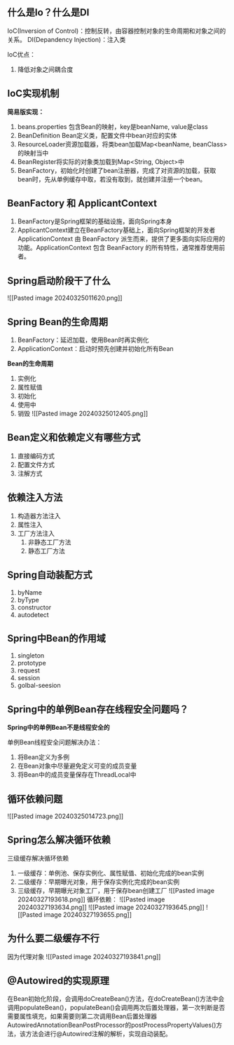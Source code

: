 ## 什么是Io？什么是DI
IoC(Inversion of Control)：控制反转，由容器控制对象的生命周期和对象之间的关系。
DI(Depandency Injection)：注入类

IoC优点：
1. 降低对象之间耦合度

## IoC实现机制
**简易版实现：**
1. beans.properties 包含Bean的映射，key是beanName, value是class
2. BeanDefinition Bean定义类，配置文件中bean对应的实体
3. ResourceLoader资源加载器，将类bean加载Map<beanName, beanClass>的映射当中
4. BeanRegister将实际的对象类加载到Map<String, Object>中
5. BeanFactory，初始化时创建了bean注册器，完成了对资源的加载，获取bean时，先从单例缓存中取，若没有取到，就创建并注册一个bean。

## BeanFactory 和 ApplicantContext
1. BeanFactory是Spring框架的基础设施，面向Spring本身
2. ApplicantContext建立在BeanFactory基础上，面向Spring框架的开发者
ApplicationContext 由 BeanFactory 派生而来，提供了更多面向实际应用的功能。ApplicationContext 包含 BeanFactory 的所有特性，通常推荐使用前者。

## Spring启动阶段干了什么
![[Pasted image 20240325011620.png]]

## Spring Bean的生命周期
1. BeanFactory：延迟加载，使用Bean时再实例化
2. ApplicationContext：启动时预先创建并初始化所有Bean

**Bean的生命周期**
1. 实例化
2. 属性赋值
3. 初始化
4. 使用中
5. 销毁
![[Pasted image 20240325012405.png]]
## Bean定义和依赖定义有哪些方式
1. 直接编码方式
2. 配置文件方式
3. 注解方式

## 依赖注入方法
1. 构造器方法注入
2. 属性注入
3. 工厂方法注入
	1. 非静态工厂方法
	2. 静态工厂方法

## Spring自动装配方式
1. byName
2. byType
3. constructor
4. autodetect

## Spring中Bean的作用域
1. singleton
2. prototype
3. request
4. session
5. golbal-seesion

## Spring中的单例Bean存在线程安全问题吗？
**Spring中的单例Bean不是线程安全的**

单例Bean线程安全问题解决办法：
1. 将Bean定义为多例
2. 在Bean对象中尽量避免定义可变的成员变量
3. 将Bean中的成员变量保存在ThreadLocal中

## 循环依赖问题
![[Pasted image 20240325014723.png]]
## Spring怎么解决循环依赖
三级缓存解决循环依赖
1. 一级缓存：单例池、保存实例化、属性赋值、初始化完成的bean实例
2. 二级缓存：早期曝光对象，用于保存实例化完成的bean实例
3. 三级缓存，早期曝光对象工厂，用于保存bean创建工厂
![[Pasted image 20240327193618.png]]
循环依赖：
![[Pasted image 20240327193634.png]]
![[Pasted image 20240327193645.png]]
![[Pasted image 20240327193655.png]]
## 为什么要二级缓存不行
因为代理对象
![[Pasted image 20240327193841.png]]
## @Autowired的实现原理
在Bean初始化阶段，会调用doCreateBean()方法，在doCreateBean()方法中会调用populateBean()，populateBean()会调用两次后置处理器，第一次判断是否需要属性填充，如果需要则第二次调用Bean后置处理器AutowiredAnnotationBeanPostProcessor的postProcessPropertyValues()方法，该方法会进行@Autowired注解的解析，实现自动装配。